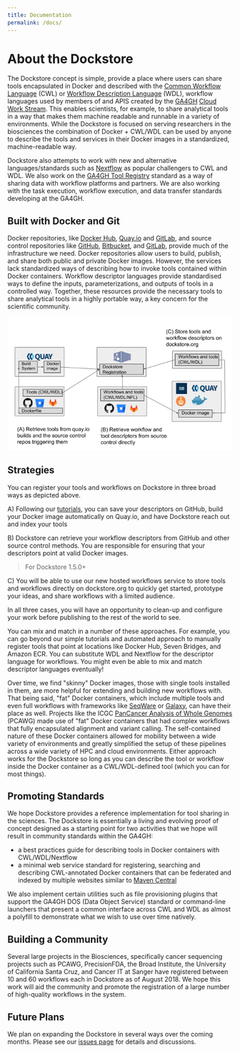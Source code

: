 ```yaml
---
title: Documentation
permalink: /docs/
---
```


# About the Dockstore

The Dockstore concept is simple, provide a place where users can share tools encapsulated in Docker and described with the [Common Workflow Language](http://common-workflow-language.github.io/) (CWL) or [Workflow Description Language](http://www.openwdl.org/) (WDL), workflow languages used by members of and APIS created by the [GA4GH](https://genomicsandhealth.org/) [Cloud Work Stream](http://ga4gh.cloud/). This enables scientists, for example, to share analytical tools in a way that makes them machine readable and runnable in a variety of environments.  While the Dockstore is focused on serving researchers in the biosciences the combination of Docker + CWL/WDL can be used by anyone to describe the tools and services in their Docker images in a standardized, machine-readable way.

Dockstore also attempts to work with new and alternative languages/standards such as [Nextflow](https://www.nextflow.io/) as popular challengers to CWL and WDL. We also work on the [GA4GH Tool Registry](https://github.com/ga4gh/tool-registry-schemas) standard as a way of sharing data with workflow platforms and partners. We are also working with the task execution, workflow execution, and data transfer standards developing at the GA4GH.

## Built with Docker and Git ##

Docker repositories, like [Docker Hub](https://hub.docker.com/),  [Quay.io](https://quay.io/) and [GitLab](https://gitlab.com), and source control repositories like [GitHub](http://github.com), [Bitbucket](https://bitbucket.org/), and [GitLab](https://gitlab.com), provide much of the infrastructure we need.  Docker repositories allow users to build, publish, and share both public and private Docker images.  However, the services lack standardized ways of describing how to invoke tools contained within Docker containers.  Workflow descriptor languages provide standardised ways to define the inputs, parameterizations, and outputs of tools in a controlled way.  Together, these resources provide the necessary tools to share analytical tools in a highly portable way, a key concern for the scientific community.

![Overview](/assets/images/docs/Ways_to_get_into_Dockstore.png)

## Strategies

You can register your tools and workflows on Dockstore in three broad ways as depicted above. 

A) Following our [tutorials](https://docs.dockstore.org/docs/prereqs/getting-started-with-docker/), you can save your descriptors on GitHub, build your Docker image automatically on Quay.io, and have Dockstore reach out and index your tools

B) Dockstore can retrieve your workflow descriptors from GitHub and other source control methods. You are responsible for ensuring that your descriptors point at valid Docker images.

> For Dockstore 1.5.0+

C) You will be able to use our new hosted workflows service to store tools and workflows directly on dockstore.org to quickly get started, prototype your ideas, and share workflows with a limited audience.

In all three cases, you will have an opportunity to clean-up and configure your work before publishing to the rest of the world to see. 

You can mix and match in a number of these approaches. For example, you can go beyond our simple tutorials and automated approach to manually register tools that point at locations like Docker Hub, Seven Bridges, and Amazon ECR. You can substitute WDL and Nextflow for the descriptor language for workflows. You might even be able to mix and match descriptor languages eventually!

Over time, we find "skinny" Docker images, those with single tools installed in them, are more helpful for extending and building new workflows with.  That being said, "fat" Docker containers, which include multiple tools and even full workflows with frameworks like [SeqWare](http://seqware.io) or [Galaxy](https://galaxyproject.org/), can have their place as well.  Projects like the ICGC [PanCancer Analysis of Whole Genomes](https://dcc.icgc.org/pcawg) (PCAWG) made use of "fat" Docker containers that had complex workflows that fully encapsulated alignment and variant calling.  The self-contained nature of these Docker containers allowed for mobility between a wide variety of environments and greatly simplified the setup of these pipelines across a wide variety of HPC and cloud environments. Either approach works for the Dockstore so long as you can describe the tool or workflow inside the Docker container as a CWL/WDL-defined tool (which you can for most things).

## Promoting Standards

We hope Dockstore provides a reference implementation for tool sharing in the sciences.  The Dockstore is essentially a living and evolving proof of concept designed as a starting point for two activities that we hope will result in community
standards within the GA4GH:

* a best practices guide for describing tools in Docker containers with CWL/WDL/Nextflow
* a minimal web service standard for registering, searching and describing CWL-annotated Docker containers that can be federated and indexed by multiple websites similar to [Maven Central](https://search.maven.org/)

We also implement certain utilities such as file provisioning plugins that support the GA4GH DOS (Data Object Service) standard or command-line launchers that present a common interface across CWL and WDL as almost a polyfill to demonstrate what we wish to use over time natively.

## Building a Community

Several large projects in the Biosciences, specifically cancer sequencing projects such as PCAWG, PrecisionFDA, the Broad Institute, the University of California Santa Cruz, and Cancer IT at Sanger have registered between 10 and 60 workflows each in Dockstore as of August 2018. We hope this work will aid the community and promote the registration of a large number of high-quality workflows in the system.

## Future Plans

We plan on expanding the Dockstore in several ways over the coming months.  Please see our [issues page](https://github.com/ga4gh/dockstore/issues) for details and discussions.
